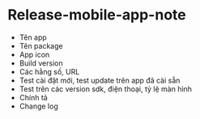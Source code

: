 # Release-mobile-app-note

- Tên app
- Tên package
- App icon
- Build version
- Các hằng số, URL
- Test cài đặt mới, test update trên app đã cài sẵn
- Test trên các version sdk, điện thoại, tỷ lệ màn hình
- Chính tả
- Change log

